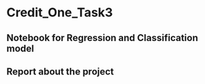 # Credit_One_Task3
## Notebook for Regression and Classification model
## Report about the project 
